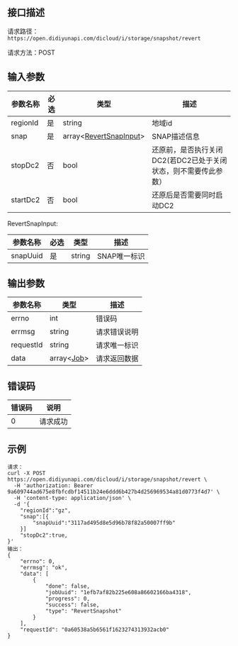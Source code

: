 ## 接口描述
请求路径：`https://open.didiyunapi.com/dicloud/i/storage/snapshot/revert`

请求方法：POST
## 输入参数
|参数名称 | 必选 | 类型 | 描述|
|--------|-----|-----|-----|
|regionId | 是 | string | 地域id |
|snap     | 是 | array<[RevertSnapInput](#RevertSnapInput)>   |SNAP描述信息|
|stopDc2 | 否 | bool | 还原前，是否执行关闭DC2(若DC2已处于关闭状态，则不需要传此参数） |
|startDc2 | 否 | bool |还原后是否需要同时启动DC2 |

<span id="RevertSnapInput"></span>
RevertSnapInput:

|参数名称 | 必选 | 类型 | 描述|
|--------|-----|-----|-----|
|snapUuid  | 是 |string   |SNAP唯一标识 |

## 输出参数
|参数名称  | 类型 | 描述|
|--------|-----|-----|
|errno | int  |错误码 |
|errmsg|string|请求错误说明	|
|requestId |string|请求唯一标识 |
|data | array<[Job](/static/docs-content/products/通用响应结构.md#Job)>	 | 请求返回数据| 

## 错误码
|错误码 | 说明    |
|------|--------|
| 0    | 请求成功  |

## 示例

```
请求：
curl -X POST https://open.didiyunapi.com/dicloud/i/storage/snapshot/revert \
  -H 'authorization: Bearer 9a609744ad675e8fbfcdbf14511b24e6ddd6b427b4d256969534a81d0773f4d7' \
  -H 'content-type: application/json' \
  -d '{
	"regionId":"gz",
	"snap":[{
		"snapUuid":"3117ad495d8e5d96b78f82a50007ff9b"
	}]
	"stopDc2":true,
}'
输出：
{
	"errno": 0,
	"errmsg": "ok",
	"data": [
		{
			"done": false,
			"jobUuid": "1efb7af82b225e608a86602166ba4318",
			"progress": 0,
			"success": false,
			"type": "RevertSnapshot"
		}
	],
	"requestId": "0a60538a5b6561f1623274313932acb0"
}
```